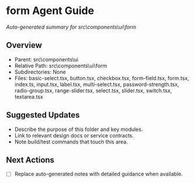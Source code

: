 ﻿# form Agent Guide
*Auto-generated summary for src\components\ui\form*

## Overview
- Parent: src\components\ui
- Relative Path: src\components\ui\form
- Subdirectories: None
- Files: basic-select.tsx, button.tsx, checkbox.tsx, form-field.tsx, form.tsx, index.ts, input.tsx, label.tsx, multi-select.tsx, password-strength.tsx, radio-group.tsx, range-slider.tsx, select.tsx, slider.tsx, switch.tsx, textarea.tsx

## Suggested Updates
- Describe the purpose of this folder and key modules.
- Link to relevant design docs or service contracts.
- Note build/test commands that touch this area.

## Next Actions
- [ ] Replace auto-generated notes with detailed guidance when available.
